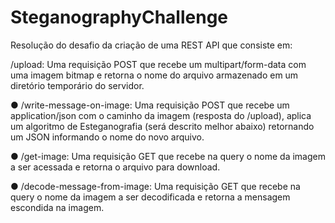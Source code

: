 # SteganographyChallenge

Resolução do desafio da criação de uma REST API que consiste em:

/upload: Uma requisição POST que recebe um multipart/form-data com uma
imagem bitmap e retorna o nome do arquivo armazenado em um diretório
temporário do servidor.

● /write-message-on-image: Uma requisição POST que recebe um
application/json com o caminho da imagem (resposta do /upload), aplica um
algoritmo de Esteganografia (será descrito melhor abaixo) retornando um JSON
informando o nome do novo arquivo.

● /get-image: Uma requisição GET que recebe na query o nome da imagem a ser
acessada e retorna o arquivo para download.

● /decode-message-from-image: Uma requisição GET que recebe na query o nome
da imagem a ser decodificada e retorna a mensagem escondida na imagem.

